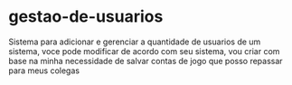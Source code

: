 # gestao-de-usuarios
Sistema para adicionar e gerenciar a quantidade de usuarios de um sistema, voce pode modificar de acordo com seu sistema, vou criar com base na minha necessidade de salvar contas de jogo que posso repassar para meus colegas
